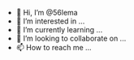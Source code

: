 - 👋 Hi, I’m @56lema
- 👀 I’m interested in ...
- 🌱 I’m currently learning ...
- 💞️ I’m looking to collaborate on ...
- 📫 How to reach me ...

<!---
56lema/56lema is a ✨ special ✨ repository because its `README.md` (this file) appears on your GitHub profile.
You can click the Preview link to take a look at your changes.
--->
